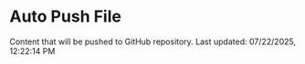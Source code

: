 # Auto Push File

Content that will be pushed to GitHub repository.
Last updated: 07/22/2025, 12:22:14 PM